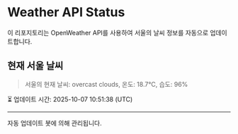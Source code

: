 
# Weather API Status

이 리포지토리는 OpenWeather API를 사용하여 서울의 날씨 정보를 자동으로 업데이트합니다.

## 현재 서울 날씨
> 서울의 현재 날씨: overcast clouds, 온도: 18.7°C, 습도: 96%

⏳ 업데이트 시간: 2025-10-07 10:51:38 (UTC)

---
자동 업데이트 봇에 의해 관리됩니다.
